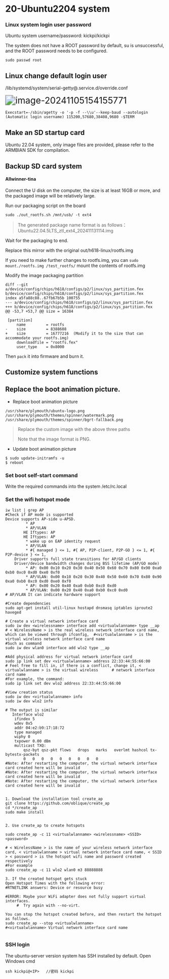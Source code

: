 # 20-Ubuntu2204 system



### Linux system login user password

Ubuntu system username/password: kickpi/kickpi

The system does not have a ROOT password by default, su is unsuccessful, and the ROOT password needs to be configured.

```
sudo passwd root
```



## Linux change default login user

/lib/systemd/system/serial-getty@.service.d/override.conf

<img src="http://tanzhtanzh.oss-cn-shenzhen.aliyuncs.com/img/image-20241105154155771.png" alt="image-20241105154155771" style="zoom:200%;" />

```
Execstart=-/sbin/agetty -o '-p -f --\\u'--keep-baud --autologin (Automatic login username) 115200,57680,38408,9680 -$TERM
```




## Make an SD startup card

Ubuntu 22.04 system, only image files are provided, please refer to the ARMBIAN SDK for compilation.







## Backup SD card system

#### Allwinner-tina

Connect the U disk on the computer, the size is at least 16GB or more, and the packaged image will be relatively large.

Run our packaging script on the board

```
sudo ./out_rootfs.sh /mnt/usb/ -t ext4
```

> The generated package name format is as follows：Ubuntu22.04.5LTS_ztl_ext4_202411131114.img

Wait for the packaging to end.

Replace this mirror with the original out/h618-linux/rootfs.img

If you need to make further changes to rootfs.img, you can `sudo mount./rootfs.img /test_rootfs/` mount the contents of rootfs.img



Modify the image packaging partition

```
diff --git a/device/config/chips/h618/configs/p2/linux/sys_partition.fex b/device/config/chips/h618/configs/p2/linux/sys_partition.fex
index a5fa88c88..67fb67b5b 100755
--- a/device/config/chips/h618/configs/p2/linux/sys_partition.fex
+++ b/device/config/chips/h618/configs/p2/linux/sys_partition.fex
@@ -53,7 +53,7 @@ size = 16384

 [partition]
     name         = rootfs
-    size         = 8388608
+    size         = 16777216  (Modify it to the size that can accommodate your rootfs.img)
     downloadfile = "rootfs.fex"
     user_type    = 0x8000

```

Then `pack` it into firmware and burn it.

## Customize system functions







## Replace the boot animation picture.

* Replace boot animation picture

```
/usr/share/plymouth/ubuntu-logo.png
/usr/share/plymouth/themes/spinner/watermark.png
/usr/share/plymouth/themes/spinner/bgrt-fallback.png
```

> Replace the custom image with the above three paths
>
> Note that the image format is PNG.



* Update boot animation picture

```
$ sudo update-initramfs -u
$ reboot
```



### Set boot self-start command

Write the required commands into the system /etc/rc.local



### Set the wifi hotspot mode

```
iw list | grep AP
#Check if AP mode is supported
Device supports AP-side u-APSD.
		 * AP
		 * AP/VLAN
		HE Iftypes: AP
		HE Iftypes: AP
		 * wake up on EAP identity request
		 * AP/VLAN
		 * #{ managed } <= 1, #{ AP, P2P-client, P2P-GO } <= 1, #{ P2P-device } <= 1,
	Driver supports full state transitions for AP/GO clients
	Driver/device bandwidth changes during BSS lifetime (AP/GO mode)
		 * AP: 0x00 0x10 0x20 0x30 0x40 0x50 0x60 0x70 0x80 0x90 0xa0 0xb0 0xc0 0xd0 0xe0 0xf0
		 * AP/VLAN: 0x00 0x10 0x20 0x30 0x40 0x50 0x60 0x70 0x80 0x90 0xa0 0xb0 0xc0 0xd0 0xe0 0xf0
		 * AP: 0x00 0x20 0x40 0xa0 0xb0 0xc0 0xd0
		 * AP/VLAN: 0x00 0x20 0x40 0xa0 0xb0 0xc0 0xd0
# AP/VLAN It can indicate hardware support

#Create dependencies
sudo apt-get install util-linux hostapd dnsmasq iptables iproute2 haveged 

# Create a virtual network interface card
sudo iw dev <wirelessname> interface add <virtualwlanname> type __ap  
# < WirelessName > is the real wireless network interface card name, which can be viewed through ifconfig,  #<virtualwlanname > is the virtual wireless network interface card name
#Such as command 
sudo iw dev wlan0 interface add wlo2 type __ap

#Add physical address for virtual network interface card
sudo ip link set dev <virtualwlanname> address 22:33:44:55:66:00
# Feel free to fill in, if there is a conflict, change it, < virtualwlanname > is the virtual wireless      # network interface card name
#For example, the command:
sudo ip link set dev wlo2 address 22:33:44:55:66:00

#View creation status
sudo iw dev <virtualwlanname> info
sudo iw dev wlo2 info

# The output is similar
   Interface wlo2
	ifindex 5
	wdev 0x5
	addr 04:e2:b9:17:18:72
	type managed
	wiphy 0
	txpower 0.00 dBm
	multicast TXQ:
		qsz-byt	qsz-pkt	flows	drops	marks	overlmt	hashcol	tx-bytestx-packets
		0	0	0	0	0	0	0	0	0
#Note: After restarting the computer, the virtual network interface card created here will be invalid
#Note: After restarting the computer, the virtual network interface card created here will be invalid
#Note: After restarting the computer, the virtual network interface card created here will be invalid


1. Download the installation tool create_ap
git clone https://github.com/oblique/create_ap
cd */create_ap
sudo make install


2. Use create_ap to create hotspots

sudo create_ap -c 11 <virtualwlanname> <wirelessname> <SSID> <password> 

# < WirelessName > is the name of your wireless network interface card, < virtualwlanname > virtual network interface card name, < SSID > < password > is the hotspot wifi name and password created respectively
#For example 
sudo create_ap -c 11 wlo2 wlan0 m3 88888888

3. If the created hotspot gets stuck
Open Hotspot Times with the following error:
#RTNETLINK answers: Device or resource busy

#ERROR: Maybe your WiFi adapter does not fully support virtual interfaces.
     #  Try again with --no-virt.
     
You can stop the hotspot created before, and then restart the hotspot as follows.
sudo create_ap --stop <virtualwlanname>  
#<virtualwlanname> Virtual network interface card name


```



### SSH login

The ubuntu-server version system has SSH installed by default.
Open Windows cmd

```
ssh kickpi@<IP>   //密码 kickpi
```

